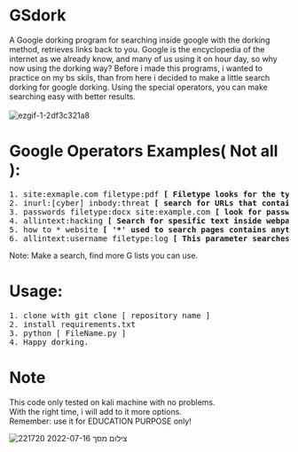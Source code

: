 # GSdork
A Google dorking program for searching inside google with the dorking method, retrieves links back to you. Google is the encyclopedia of the internet as we already know, and many of us using it on hour day, so why now using the dorking way? Before i made this programs, i wanted to practice on my bs skils, than from here i decided to make a little search dorking for google dorking. Using the special operators, you can make searching easy with better results.
<br>
<br>
![ezgif-1-2df3c321a8](https://user-images.githubusercontent.com/90532971/179369206-7b841df4-5cbb-4345-a451-24123e33b4a3.gif)
# Google Operators Examples( Not all ):
<pre>
1. site:exmaple.com filetype:pdf <b>[ Filetype looks for the type of file you want inside the site you spesificed ]</b>
2. inurl:[cyber] inbody:threat <b>[ search for URLs that contain a specified keyword ]</b>
3. passwords filetype:docx site:example.com <b>[ look for password docx file with all listed url  for the specified site )</b>
4. allintext:hacking <b>[ Search for spesific text inside webpage ]</b>
5. how to * website <b>[ '*' used to search pages contains anything before your word ]</b>
6. allintext:username filetype:log <b>[ This parameter searches for user-specified text in a webpage ]</b>
</pre>
Note: Make a search, find more G lists you can use.
# Usage:
<pre>
1. clone with git clone [ repository name ] 
2. install requirements.txt
3. python [ FileName.py ] 
4. Happy dorking.
</pre>

# Note
This code only tested on kali machine with no problems.</br>
With the right time, i will add to it more options.</br>
Remember: use it for EDUCATION PURPOSE only!<br>

![צילום מסך 2022-07-16 221720](https://user-images.githubusercontent.com/90532971/179369098-dfded351-fda7-432c-8753-71baf5513286.png)
